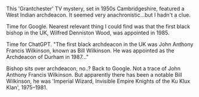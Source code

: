 This 'Grantchester' TV mystery, set in 1950s Cambridgeshire, featured a West Indian archdeacon. It seemed very anachronistic...but I hadn't a clue. 

Time for Google. 
Nearest relevant thing I could find was that the first black bishop in the UK, Wilfred Denniston Wood, was appointed in 1985.

Time for ChatGPT.
"The first black archdeacon in the UK was John Anthony Francis Wilkinson, known as Bill Wilkinson. He was appointed as the Archdeacon of Durham in 1987..."

Bishop sits over archdeacon, no..? 
Back to Google. 
Not a trace of John Anthony Francis Wilkinson.
But apparently there has been a notable Bill Wilkinson, he was 'Imperial Wizard, Invisible Empire Knights of the Ku Klux Klan', 1975–1981. 
